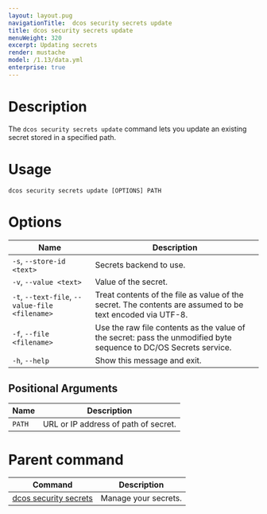 ```yaml
---
layout: layout.pug
navigationTitle:  dcos security secrets update
title: dcos security secrets update
menuWeight: 320
excerpt: Updating secrets
render: mustache
model: /1.13/data.yml
enterprise: true
---
```


# Description

The `dcos security secrets update` command lets you update an existing secret stored in a specified path.

# Usage

 ```
dcos security secrets update [OPTIONS] PATH
 ```

# Options

| Name |  Description |
|------------------|----------------------|
|`-s`, `--store-id <text>` | Secrets backend to use.|
|`-v`, `--value <text>`       |    Value of the secret.|
| `-t`, `--text-file`, `--value-file <filename>` | Treat contents of the file as value of the secret. The contents are assumed to be text encoded via UTF-8. |
|  `-f`, `--file <filename>`     |        Use the raw file contents as the value of the secret: pass the unmodified byte sequence to DC/OS Secrets service. |
|  `-h`, `--help`        |   Show this message and exit. |

## Positional Arguments

| Name |  Description |
|---------|-------------|
| `PATH` | URL or IP address of path of secret. |

# Parent command

| Command | Description |
|---------|-------------|
| [dcos security secrets](/mesosphere/dcos/1.13/cli/command-reference/dcos-security/dcos-security-secrets/) |  Manage your secrets. |
